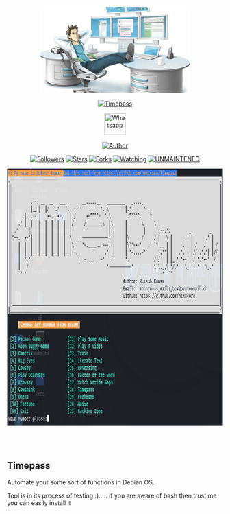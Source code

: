 <p align="center">
  <img src="https://raw.githubusercontent.com/hakxcore/Timepass/main/media/Timepass.png" width="350" height="200"/>
</p>
<p align="center">
<a href="#"><img title="Timepass" src="https://img.shields.io/badge/-%20Timepass-green%3FcolorA%3D%2523ff0000%26colorB%3D%2523017e40"></a>
</p>
<p align="center">
  <a href="https://wa.me/+916006511429"><img title="Whatsapp" src="https://simpleicons.org/icons/whatsapp.svg" width="50" height="50"></a>
</p>
<p align="center">
<a href="https://github.com/hakxcore"><img title="Author" src="https://img.shields.io/badge/Author-mukesh%20kumar-red.svg?style=for-the-badge&logo=github"></a>
</p>
<p align="center">
<a href="https://github.com/hakxcore/followers"><img title="Followers" src="https://img.shields.io/github/followers/hakxcore?color=blue&style=flat-square"></a>
<a href="https://github.com/hakxcore/stargazers/"><img title="Stars" src="https://img.shields.io/github/stars/hakxcore/Timepass?color=red&style=flat-square"></a>
<a href="https://github.com/hakxcore/Timepass/network/members"><img title="Forks" src="https://img.shields.io/github/forks/hakxcore/Timepass?color=red&style=flat-square"></a>
<a href="https://github.com/hakxcore/Timepass/watchers"><img title="Watching" src="https://img.shields.io/github/watchers/hakxcore/Timepass?label=Watchers&color=blue&style=flat-square"></a>
<a href="#"><img title="UNMAINTENED" src="https://img.shields.io/badge/UNMAINTENED-YES-blue.svg"></a>
</p>
<p align="center">
  <img src="https://raw.githubusercontent.com/hakxcore/Timepass/main/media/timepassg.png" width="1000" height="600"/>
</p>
<br>
<br>

## Timepass

Automate your some sort of functions in Debian OS.

Tool is in its process of testing  :).....
if you are aware of bash then trust me you can easily install it

